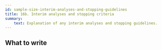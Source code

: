 ```yaml
---
id: sample-size-interim-analyses-and-stopping-guidelines
title: 16b. Interim analyses and stopping criteria
summary:
    text: Explanation of any interim analyses and stopping guidelines.
---
```


## What to write

